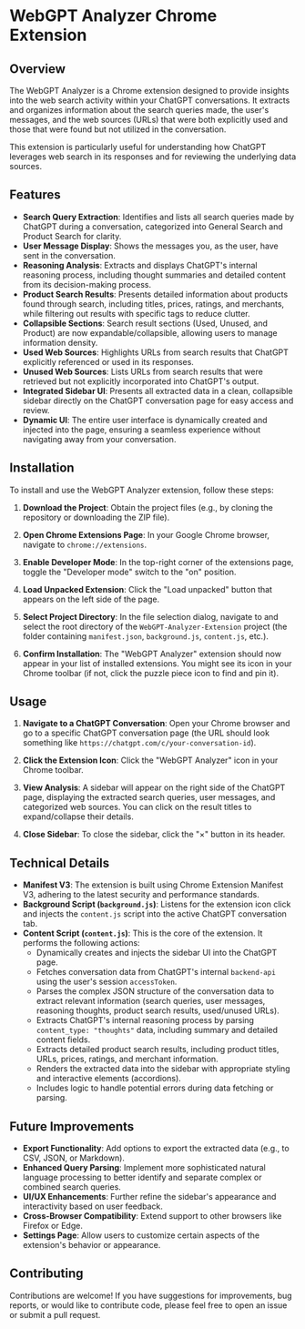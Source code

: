 # WebGPT Analyzer Chrome Extension

## Overview

The WebGPT Analyzer is a Chrome extension designed to provide insights into the web search activity within your ChatGPT conversations. It extracts and organizes information about the search queries made, the user's messages, and the web sources (URLs) that were both explicitly used and those that were found but not utilized in the conversation.

This extension is particularly useful for understanding how ChatGPT leverages web search in its responses and for reviewing the underlying data sources.

## Features

-   **Search Query Extraction**: Identifies and lists all search queries made by ChatGPT during a conversation, categorized into General Search and Product Search for clarity.
-   **User Message Display**: Shows the messages you, as the user, have sent in the conversation.
-   **Reasoning Analysis**: Extracts and displays ChatGPT's internal reasoning process, including thought summaries and detailed content from its decision-making process.
-   **Product Search Results**: Presents detailed information about products found through search, including titles, prices, ratings, and merchants, while filtering out results with specific tags to reduce clutter.
-   **Collapsible Sections**: Search result sections (Used, Unused, and Product) are now expandable/collapsible, allowing users to manage information density.
-   **Used Web Sources**: Highlights URLs from search results that ChatGPT explicitly referenced or used in its responses.
-   **Unused Web Sources**: Lists URLs from search results that were retrieved but not explicitly incorporated into ChatGPT's output.
-   **Integrated Sidebar UI**: Presents all extracted data in a clean, collapsible sidebar directly on the ChatGPT conversation page for easy access and review.
-   **Dynamic UI**: The entire user interface is dynamically created and injected into the page, ensuring a seamless experience without navigating away from your conversation.

## Installation

To install and use the WebGPT Analyzer extension, follow these steps:

1.  **Download the Project**: Obtain the project files (e.g., by cloning the repository or downloading the ZIP file).

2.  **Open Chrome Extensions Page**: In your Google Chrome browser, navigate to `chrome://extensions`.

3.  **Enable Developer Mode**: In the top-right corner of the extensions page, toggle the "Developer mode" switch to the "on" position.

4.  **Load Unpacked Extension**: Click the "Load unpacked" button that appears on the left side of the page.

5.  **Select Project Directory**: In the file selection dialog, navigate to and select the root directory of the `WebGPT-Analyzer-Extension` project (the folder containing `manifest.json`, `background.js`, `content.js`, etc.).

6.  **Confirm Installation**: The "WebGPT Analyzer" extension should now appear in your list of installed extensions. You might see its icon in your Chrome toolbar (if not, click the puzzle piece icon to find and pin it).

## Usage

1.  **Navigate to a ChatGPT Conversation**: Open your Chrome browser and go to a specific ChatGPT conversation page (the URL should look something like `https://chatgpt.com/c/your-conversation-id`).

2.  **Click the Extension Icon**: Click the "WebGPT Analyzer" icon in your Chrome toolbar.

3.  **View Analysis**: A sidebar will appear on the right side of the ChatGPT page, displaying the extracted search queries, user messages, and categorized web sources. You can click on the result titles to expand/collapse their details.

4.  **Close Sidebar**: To close the sidebar, click the "×" button in its header.

## Technical Details

-   **Manifest V3**: The extension is built using Chrome Extension Manifest V3, adhering to the latest security and performance standards.
-   **Background Script (`background.js`)**: Listens for the extension icon click and injects the `content.js` script into the active ChatGPT conversation tab.
-   **Content Script (`content.js`)**: This is the core of the extension. It performs the following actions:
    -   Dynamically creates and injects the sidebar UI into the ChatGPT page.
    -   Fetches conversation data from ChatGPT's internal `backend-api` using the user's session `accessToken`.
    -   Parses the complex JSON structure of the conversation data to extract relevant information (search queries, user messages, reasoning thoughts, product search results, used/unused URLs).
    -   Extracts ChatGPT's internal reasoning process by parsing `content_type: "thoughts"` data, including summary and detailed content fields.
    -   Extracts detailed product search results, including product titles, URLs, prices, ratings, and merchant information.
    -   Renders the extracted data into the sidebar with appropriate styling and interactive elements (accordions).
    -   Includes logic to handle potential errors during data fetching or parsing.

## Future Improvements

-   **Export Functionality**: Add options to export the extracted data (e.g., to CSV, JSON, or Markdown).
-   **Enhanced Query Parsing**: Implement more sophisticated natural language processing to better identify and separate complex or combined search queries.
-   **UI/UX Enhancements**: Further refine the sidebar's appearance and interactivity based on user feedback.
-   **Cross-Browser Compatibility**: Extend support to other browsers like Firefox or Edge.
-   **Settings Page**: Allow users to customize certain aspects of the extension's behavior or appearance.

## Contributing

Contributions are welcome! If you have suggestions for improvements, bug reports, or would like to contribute code, please feel free to open an issue or submit a pull request.